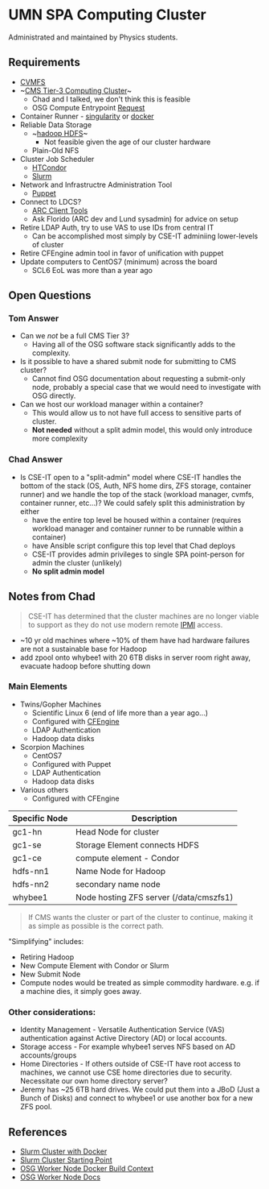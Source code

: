 # UMN SPA Computing Cluster

Administrated and maintained by Physics students.

## Requirements
- [CVMFS](https://cernvm.cern.ch/fs/)
- ~[CMS Tier-3 Computing Cluster](https://twiki.cern.ch/twiki/bin/view/CMSPublic/USCMSTier3Doc)~
  - Chad and I talked, we don't think this is feasible
  - OSG Compute Entrypoint [Request](https://opensciencegrid.org/docs/compute-element/hosted-ce/)
- Container Runner - [singularity](https://sylabs.io/guides/3.7/user-guide/) or [docker](https://docs.docker.com/engine/install/)
- Reliable Data Storage
  - ~[hadoop HDFS](https://hadoop.apache.org/docs/r1.2.1/hdfs_design.html)~ 
    - Not feasible given the age of our cluster hardware
  - Plain-Old NFS
- Cluster Job Scheduler
  - [HTCondor](https://htcondor.org/)
  - [Slurm](https://slurm.schedmd.com/)
- Network and Infrastructre Administration Tool
  - [Puppet](https://puppet.com/docs/)
- Connect to LDCS?
  - [ARC Client Tools](https://www.nordugrid.org/arc/arc6/users/client_install.html)
  - Ask Florido (ARC dev and Lund sysadmin) for advice on setup
- Retire LDAP Auth, try to use VAS to use IDs from central IT
  - Can be accomplished most simply by CSE-IT adminiing lower-levels of cluster
- Retire CFEngine admin tool in favor of unification with puppet
- Update computers to CentOS7 (minimum) across the board
  - SCL6 EoL was more than a year ago

## Open Questions

### Tom Answer
- Can we _not_ be a full CMS Tier 3?
  - Having all of the OSG software stack significantly adds to the complexity.
- Is it possible to have a shared submit node for submitting to CMS cluster?
  - Cannot find OSG documentation about requesting a submit-only node, probably a special case that we would need to investigate with OSG directly.
- Can we host our workload manager within a container?
  - This would allow us to not have full access to sensitive parts of cluster.
  - **Not needed** without a split admin model, this would only introduce more complexity

### Chad Answer
- Is CSE-IT open to a "split-admin" model where CSE-IT handles the bottom of the stack (OS, Auth, NFS home dirs, ZFS storage, container runner)
  and we handle the top of the stack (workload manager, cvmfs, container runner, etc...)? We could safely split this administration by either
  - have the entire top level be housed within a container (requires workload manager and container runner to be runnable within a container)
  - have Ansible script configure this top level that Chad deploys
  - CSE-IT provides admin privileges to single SPA point-person for admin the cluster (unlikely)
  - **No split admin model**

## Notes from Chad
> CSE-IT has determined that the cluster machines are no longer viable to support as they do not use modern remote [IPMI](https://en.wikipedia.org/wiki/Intelligent_Platform_Management_Interface) access.

- ~10 yr old machines where ~10% of them have had hardware failures are not a sustainable base for Hadoop
- add zpool onto whybee1 with 20 6TB disks in server room right away, evacuate hadoop before shutting down

### Main Elements
- Twins/Gopher Machines
  - Scientific Linux 6 (end of life more than a year ago...)
  - Configured with [CFEngine](https://docs.cfengine.com/docs/3.18/examples.html)
  - LDAP Authentication
  - Hadoop data disks
- Scorpion Machines
  - CentOS7
  - Configured with Puppet
  - LDAP Authentication
  - Hadoop data disks
- Various others
  - Configured with CFEngine

Specific Node | Description
---|---
gc1-hn | Head Node for cluster
gc1-se | Storage Element connects HDFS
gc1-ce | compute element - Condor
hdfs-nn1 | Name Node for Hadoop
hdfs-nn2 | secondary name node
whybee1 | Node hosting ZFS server (/data/cmszfs1)

> If CMS wants the cluster or part of the cluster to continue, making it as simple as possible is the correct path.

"Simplifying" includes:
- Retiring Hadoop
- New Compute Element with Condor or Slurm
- New Submit Node
- Compute nodes would be treated as simple commodity hardware. e.g. if a machine dies, it simply goes away.

### Other considerations:
- Identity Management - Versatile Authentication Service (VAS) authentication against Active Directory (AD) or local accounts.
- Storage access - For example whybee1 serves NFS based on AD accounts/groups
- Home Directories - If others outside of CSE-IT have root access to machines, we cannot use CSE home directories due to security. Necessitate our own home directory server?
- Jeremy has ~25 6TB hard drives. We could put them into a JBoD (Just a Bunch of Disks) and connect to whybee1 or use another box for a new ZFS pool.

## References

- [Slurm Cluster with Docker](https://medium.com/analytics-vidhya/slurm-cluster-with-docker-9f242deee601)
- [Slurm Cluster Starting Point](https://github.com/rancavil/slurm-cluster)
- [OSG Worker Node Docker Build Context](https://github.com/opensciencegrid/docker-osg-wn)
- [OSG Worker Node Docs](https://opensciencegrid.org/docs/worker-node/using-wn/)
